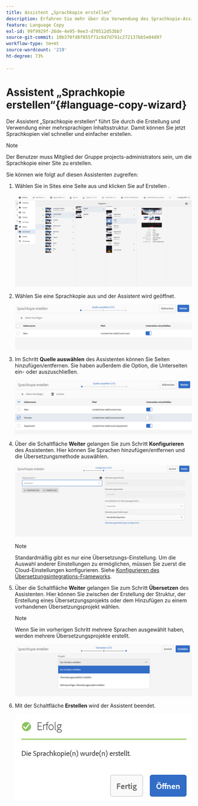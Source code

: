 ```yaml
---
title: Assistent „Sprachkopie erstellen“
description: Erfahren Sie mehr über die Verwendung des Sprachkopie-Assistenten in Adobe Experience Manager.
feature: Language Copy
exl-id: 99f9929f-26de-4e95-9ee3-d70512d53bb7
source-git-commit: 10b370fd8f855f71c6d7d791c272137bb5e04d97
workflow-type: tm+mt
source-wordcount: '219'
ht-degree: 73%

---
```


# Assistent „Sprachkopie erstellen“{#language-copy-wizard}

Der Assistent „Sprachkopie erstellen“ führt Sie durch die Erstellung und Verwendung einer mehrsprachigen Inhaltsstruktur. Damit können Sie jetzt Sprachkopien viel schneller und einfacher erstellen.

>[!NOTE]
>
>Der Benutzer muss Mitglied der Gruppe projects-administrators sein, um die Sprachkopie einer Site zu erstellen.

Sie können wie folgt auf diesen Assistenten zugreifen:

1. Wählen Sie in Sites eine Seite aus und klicken Sie auf Erstellen .

   ![chlimage_1-9](assets/chlimage_1-9.jpeg)

1. Wählen Sie eine Sprachkopie aus und der Assistent wird geöffnet.

   ![chlimage_1-10](assets/chlimage_1-10.jpeg)

1. Im Schritt **Quelle auswählen** des Assistenten können Sie Seiten hinzufügen/entfernen. Sie haben außerdem die Option, die Unterseiten ein- oder auszuschließen.

   ![chlimage_1-11](assets/chlimage_1-11.jpeg)

1. Über die Schaltfläche **Weiter** gelangen Sie zum Schritt **Konfigurieren** des Assistenten. Hier können Sie Sprachen hinzufügen/entfernen und die Übersetzungsmethode auswählen.

   ![chlimage_1-12](assets/chlimage_1-12.jpeg)

   >[!NOTE]
   >
   >Standardmäßig gibt es nur eine Übersetzungs-Einstellung. Um die Auswahl anderer Einstellungen zu ermöglichen, müssen Sie zuerst die Cloud-Einstellungen konfigurieren. Siehe [Konfigurieren des Übersetzungsintegrations-Frameworks](/help/sites-administering/tc-tic.md).

1. Über die Schaltfläche **Weiter** gelangen Sie zum Schritt **Übersetzen** des Assistenten. Hier können Sie zwischen der Erstellung der Struktur, der Erstellung eines Übersetzungsprojekts oder dem Hinzufügen zu einem vorhandenen Übersetzungsprojekt wählen.

   >[!NOTE]
   >
   >Wenn Sie im vorherigen Schritt mehrere Sprachen ausgewählt haben, werden mehrere Übersetzungsprojekte erstellt.

   ![chlimage_1-13](assets/chlimage_1-13.jpeg)

1. Mit der Schaltfläche **Erstellen** wird der Assistent beendet.

   ![chlimage_1-14](assets/chlimage_1-14.jpeg)
